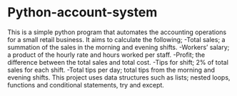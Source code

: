 # Python-account-system
This is a simple python program that automates the accounting operations for a small retail business.
It aims to calculate the following;
-Total sales; a summation of the sales in the morning and evening shifts.
-Workers’ salary; a product of the hourly rate and hours worked per staff.
-Profit; the difference between the total sales and total cost.
-Tips for shift; 2% of total sales for each shift.
-Total tips per day; total tips from the morning and evening shifts.
This project uses data structures such as lists; nested loops, functions and conditional statements, try and except.
